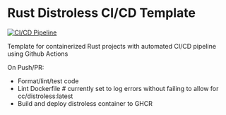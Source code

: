 # Rust Distroless CI/CD Template

[![CI/CD Pipeline](https://github.com/athletedecoded/rust-distro-cicd/actions/workflows/CICD.yml/badge.svg)](https://github.com/athletedecoded/rust-distro-cicd/actions/workflows/CICD.yml)

Template for containerized Rust projects with automated CI/CD pipeline using Github Actions

On Push/PR:
* Format/lint/test code
* Lint Dockerfile # currently set to log errors without failing to allow for cc/distroless:latest
* Build and deploy distroless container to GHCR

